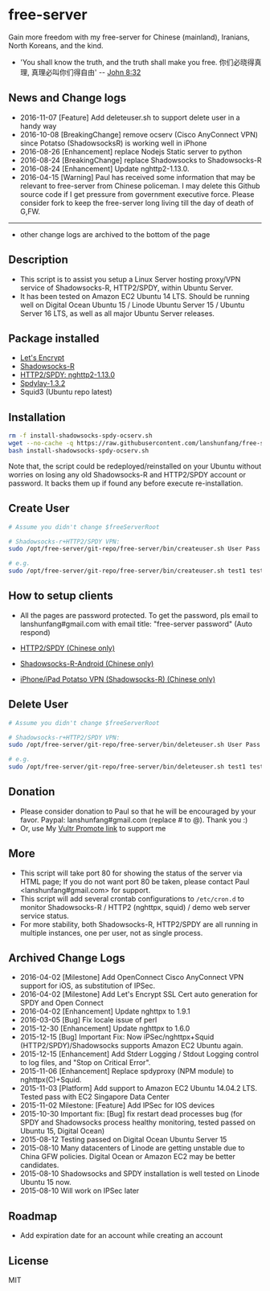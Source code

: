 # free-server

Gain more freedom with my free-server for Chinese (mainland), Iranians, North Koreans, and the kind.

* 'You shall know the truth, and the truth shall make you free. 你们必晓得真理, 真理必叫你们得自由' -- [John 8:32](http://cnbible.com/john/8-32.htm) 

## News and Change logs

* 2016-11-07 [Feature] Add deleteuser.sh to support delete user in a handy way
* 2016-10-08 [BreakingChange] remove ocserv (Cisco AnyConnect VPN) since Potatso (ShadowsocksR) is working well in iPhone
* 2016-08-26 [Enhancement] replace Nodejs Static server to python
* 2016-08-24 [BreakingChange] replace Shadowsocks to Shadowsocks-R
* 2016-08-24 [Enhancement] Update nghttp2-1.13.0.
* 2016-04-15 [Warning] Paul has received some information that may be relevant to free-server from Chinese policeman.
I may delete this Github source code if I get pressure from government executive force.
Please consider fork to keep the free-server long living till the day of death of G,FW.

-------
* other change logs are archived to the bottom of the page

## Description

* This script is to assist you setup a Linux Server hosting proxy/VPN service of Shadowsocks-R, HTTP2/SPDY, within Ubuntu Server.
* It has been tested on Amazon EC2 Ubuntu 14 LTS. Should be running well on Digital Ocean Ubuntu 15 / Linode Ubuntu Server 15 
/ Ubuntu Server 16 LTS, as well as all major Ubuntu Server releases.

## Package installed

* [Let's Encrypt](https://letsencrypt.org/)
* [Shadowsocks-R](https://github.com/breakwa11/shadowsocks.git)
* [HTTP2/SPDY: nghttp2-1.13.0](https://github.com/nghttp2/nghttp2/releases/download/v1.13.0/nghttp2-1.13.0.tar.gz)
* [Spdylay-1.3.2](https://github.com/tatsuhiro-t/spdylay/releases/download/v1.3.2/spdylay-1.3.2.tar.gz)
* Squid3 (Ubuntu repo latest)

## Installation

```bash
rm -f install-shadowsocks-spdy-ocserv.sh
wget --no-cache -q https://raw.githubusercontent.com/lanshunfang/free-server/master/install-shadowsocks-spdy-ocserv.sh
bash install-shadowsocks-spdy-ocserv.sh
```

Note that, the script could be redeployed/reinstalled on your Ubuntu without worries on losing any old Shadowsocks-R and HTTP2/SPDY account or password.
It backs them up if found any before execute re-installation.

## Create User

```bash
# Assume you didn't change $freeServerRoot

# Shadowsocks-r+HTTP2/SPDY VPN: 
sudo /opt/free-server/git-repo/free-server/bin/createuser.sh User Pass ShadowsocksRPort SPDYPort

# e.g. 
sudo /opt/free-server/git-repo/free-server/bin/createuser.sh test1 test123 10000 10401

```

## How to setup clients

* All the pages are password protected. To get the password, pls email to lanshunfang#gmail.com with email title: "free-server password" (Auto respond)

* [HTTP2/SPDY (Chinese only)](http://www.xiaofang.me/2014/12/20/windowsmaclinux-%E4%BD%BF%E7%94%A8%E5%AE%88%E6%9C%9B%E6%97%A0%E5%A2%99%E8%AE%A1%E5%88%92%E7%9A%84-spdy-%E9%AB%98%E9%80%9F%E7%BF%BB%E5%A2%99%E8%AE%BE%E7%BD%AE/ "Chinese only")
* [Shadowsocks-R-Android (Chinese only)](http://www.xiaofang.me/2016/08/25/shadowsocks-r-android-%E5%B0%8F%E6%96%B9%E7%95%AA%E8%8C%84%E9%85%8D%E7%BD%AE/)
* [iPhone/iPad Potatso VPN (Shadowsocks-R) (Chinese only)](http://www.xiaofang.me/2016/08/23/iphoneipad-potatso-vpn-shadowsocks-%E7%95%AA%E8%8C%84%E9%85%8D%E7%BD%AE/)


## Delete User

```bash
# Assume you didn't change $freeServerRoot

# Shadowsocks-r+HTTP2/SPDY VPN: 
sudo /opt/free-server/git-repo/free-server/bin/deleteuser.sh User Pass ShadowsocksRPort SPDYPort

# e.g. 
sudo /opt/free-server/git-repo/free-server/bin/deleteuser.sh test1 test123 10000 10401

```

## Donation

* Please consider donation to Paul so that he will be encouraged by your favor. Paypal: lanshunfang#gmail.com (replace # to @). Thank you :)
* Or, use My [Vultr Promote link](http://www.vultr.com/?ref=7037187-3B) to support me

## More

* This script will take port 80 for showing the status of the server via HTML page; If you do not want port 80 be taken, 
please contact Paul <lanshunfang#gmail.com> for support.
* This script will add several crontab configurations to `/etc/cron.d` to monitor Shadowsocks-R / HTTP2 (nghttpx, squid) / demo web server service status.
* For more stability, both Shadowsocks-R, HTTP2/SPDY are all running in multiple instances, one per user, not as single process.

## Archived Change Logs

* 2016-04-02 [Milestone] Add OpenConnect Cisco AnyConnect VPN support for iOS, as substitution of IPSec.
* 2016-04-02 [Milestone] Add Let's Encrypt SSL Cert auto generation for SPDY and Open Connect
* 2016-04-02 [Enhancement] Update nghttpx to 1.9.1
* 2016-03-05 [Bug] Fix locale issue of perl
* 2015-12-30 [Enhancement] Update nghttpx to 1.6.0
* 2015-12-15 [Bug] Important Fix: Now iPSec/nghttpx+Squid (HTTP2/SPDY)/Shadowsocks supports Amazon EC2 Ubuntu again.
* 2015-12-15 [Enhancement] Add Stderr Logging / Stdout Logging control to log files, and "Stop on Critical Error".
* 2015-11-06 [Enhancement] Replace spdyproxy (NPM module) to nghttpx(C)+Squid.
* 2015-11-03 [Platform] Add support to Amazon EC2 Ubuntu 14.04.2 LTS. Tested pass with EC2 Singapore Data Center 
* 2015-11-02 Milestone: [Feature] Add IPSec for IOS devices
* 2015-10-30 Important fix: [Bug] fix restart dead processes bug 
  (for SPDY and Shadowsocks process healthy monitoring, tested passed on Ubuntu 15, Digital Ocean)
* 2015-08-12 Testing passed on Digital Ocean Ubuntu Server 15
* 2015-08-10 Many datacenters of Linode are getting unstable due to China GFW policies. Digital Ocean or Amazon EC2 may be better candidates.
* 2015-08-10 Shadowsocks and SPDY installation is well tested on Linode Ubuntu 15 now.
* 2015-08-10 Will work on IPSec later

## Roadmap

* Add expiration date for an account while creating an account

## License

MIT